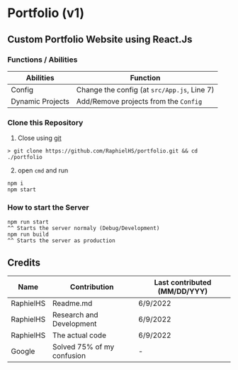 # Portfolio (v1)
## Custom Portfolio Website using React.Js
### Functions / Abilities
| Abilities | Function |
|-----------|-------|
|Config     | Change the config (at `src/App.js`, Line 7) |
|Dynamic Projects | Add/Remove projects from the `Config`|

### Clone this Repository
1. Close using [git](https://git-scm.com/downloads)
```batch
> git clone https://github.com/RaphielHS/portfolio.git && cd ./portfolio
```
2. open `cmd` and run
```batch
npm i
npm start
```
### How to start the Server
```batch
npm run start
^^ Starts the server normaly (Debug/Development)
npm run build
^^ Starts the server as production 
```

## Credits
| Name | Contribution | Last contributed (MM/DD/YYY) |
|------|--------------|------------------|
| RaphielHS | Readme.md | 6/9/2022|
| RaphielHS | Research and Development | 6/9/2022|
| RaphielHS | The actual code | 6/9/2022|
| Google    | Solved 75% of my confusion | - |
